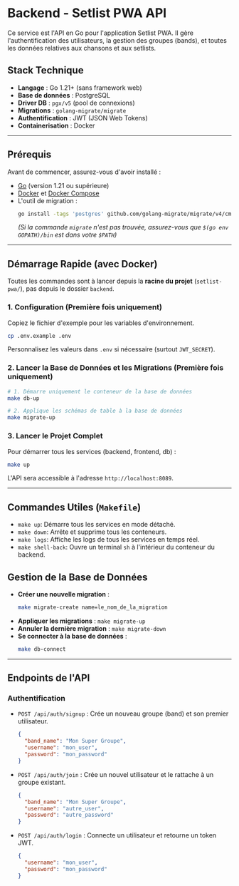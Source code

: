 # Backend - Setlist PWA API

Ce service est l'API en Go pour l'application Setlist PWA. Il gère l'authentification des utilisateurs, la gestion des groupes (bands), et toutes les données relatives aux chansons et aux setlists.

## Stack Technique

- **Langage** : Go 1.21+ (sans framework web)
- **Base de données** : PostgreSQL
- **Driver DB** : `pgx/v5` (pool de connexions)
- **Migrations** : `golang-migrate/migrate`
- **Authentification** : JWT (JSON Web Tokens)
- **Containerisation** : Docker

---

## Prérequis

Avant de commencer, assurez-vous d'avoir installé :
- [Go](https://go.dev/doc/install) (version 1.21 ou supérieure)
- [Docker](https://docs.docker.com/get-docker/) et [Docker Compose](https://docs.docker.com/compose/install/)
- L'outil de migration :
  ```bash
  go install -tags 'postgres' github.com/golang-migrate/migrate/v4/cmd/migrate@latest
  ```
  *(Si la commande `migrate` n'est pas trouvée, assurez-vous que `$(go env GOPATH)/bin` est dans votre `$PATH`)*

---

## Démarrage Rapide (avec Docker)

Toutes les commandes sont à lancer depuis la **racine du projet** (`setlist-pwa/`), pas depuis le dossier `backend`.

### 1. Configuration (Première fois uniquement)

Copiez le fichier d'exemple pour les variables d'environnement.
```bash
cp .env.example .env
```
Personnalisez les valeurs dans `.env` si nécessaire (surtout `JWT_SECRET`).

### 2. Lancer la Base de Données et les Migrations (Première fois uniquement)

```bash
# 1. Démarre uniquement le conteneur de la base de données
make db-up

# 2. Applique les schémas de table à la base de données
make migrate-up
```

### 3. Lancer le Projet Complet

Pour démarrer tous les services (backend, frontend, db) :
```bash
make up
```
L'API sera accessible à l'adresse `http://localhost:8089`.

---

## Commandes Utiles (`Makefile`)

- `make up`: Démarre tous les services en mode détaché.
- `make down`: Arrête et supprime tous les conteneurs.
- `make logs`: Affiche les logs de tous les services en temps réel.
- `make shell-back`: Ouvre un terminal `sh` à l'intérieur du conteneur du backend.

## Gestion de la Base de Données

- **Créer une nouvelle migration** :
  ```bash
  make migrate-create name=le_nom_de_la_migration
  ```
- **Appliquer les migrations** : `make migrate-up`
- **Annuler la dernière migration** : `make migrate-down`
- **Se connecter à la base de données** :
  ```bash
  make db-connect
  ```

---

## Endpoints de l'API

### Authentification

- `POST /api/auth/signup` : Crée un nouveau groupe (band) et son premier utilisateur.
  ```json
  {
    "band_name": "Mon Super Groupe",
    "username": "mon_user",
    "password": "mon_password"
  }
  ```

- `POST /api/auth/join` : Crée un nouvel utilisateur et le rattache à un groupe existant.
  ```json
  {
    "band_name": "Mon Super Groupe",
    "username": "autre_user",
    "password": "autre_password"
  }
  ```

- `POST /api/auth/login` : Connecte un utilisateur et retourne un token JWT.
  ```json
  {
    "username": "mon_user",
    "password": "mon_password"
  }
  ```